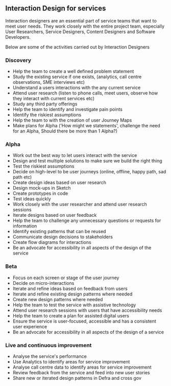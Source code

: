 ## Interaction Design for services

Interaction designers are an essential part of service teams that want to meet user needs. They work closely with the entire project team, especially User Researchers, Service Designers, Content Designers and Software Developers.

Below are some of the activities carried out by Interaction Designers

### Discovery

*   Help the team to create a well defined problem statement 
*   Study the existing service if one exists, (analytics, call centre observations, SME interviews etc) 
*   Understand a users interactions with the any current service
*   Attend user research (listen to phone calls, meet users, observe how they interact with current services etc)
*   Study any third party offerings
*   Help the team to identify and investigate pain points 
*   Identify the riskiest assumptions
*   Help the team to with the creation of user Journey Maps
*   Make plans for Alpha  ('How might we statements', challenge the need for an Alpha, Should there be more than 1 Alpha?)


### Alpha

*   Work out the best way to let users interact with the service
*   Design and test multiple solutions to make sure we build the right thing
*   Test the riskiest assumptions
*   Decide on high-level to be user journeys (online, offline, happy path, sad path etc)
*   Create design ideas based on user research
*   Design mock-ups in Sketch
*   Create prototypes in code
*   Test ideas quickly
*   Work closely with the user researcher and attend user research sessions 
*   Iterate designs based on user feedback 
*   Help the team to challenge any unnecessary questions or requests for information
*   Identify existing patterns that can be reused
*   Communicate design decisions to stakeholders
*   Create flow diagrams for interactions
*   Be an advocate for accessibility in all aspects of the design of the service


### Beta

*   Focus on each screen or stage of the user journey
*   Decide on micro-interactions
*   Iterate and refine ideas based on feedback from users
*   Iterate and refine existing design patterns where needed 
*   Create new design patterns where needed
*   Help the team to test the service with assistive technology
*   Attend user research sessions with users that have accessibility needs
*   Help the team to create a plan for assisted digital users
*   Ensure the service is user-focused, accessible and has a consistent user experience
*   Be an advocate for accessibility in all aspects of the design of a service

### Live and continuous improvement

*   Analyse the service's performance 
*   Use Analytics to identify areas for service improvement
*   Analyse call centre data to identify areas for service improvement
*   Review feedback from the service and feed into new user stories
*   Share new or iterated design patterns in Defra and cross gov
